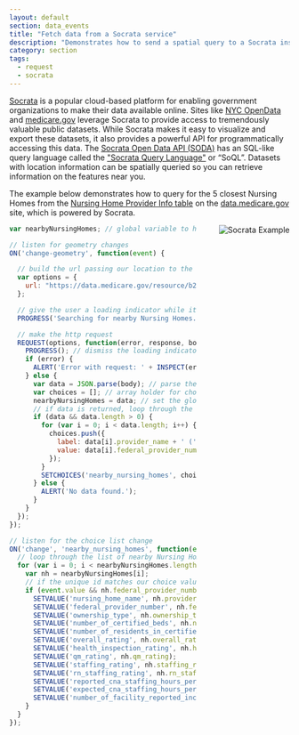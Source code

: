 ```yaml
---
layout: default
section: data_events
title: "Fetch data from a Socrata service"
description: "Demonstrates how to send a spatial query to a Socrata instance and use the data returned in your form."
category: section
tags:
  - request
  - socrata
---
```


[Socrata](https://www.socrata.com/) is a popular cloud-based platform for enabling government organizations to make their data available online. Sites like [NYC OpenData](https://nycopendata.socrata.com/dashboard) and [medicare.gov](https://data.medicare.gov/data) leverage Socrata to provide access to tremendously valuable public datasets. While Socrata makes it easy to visualize and export these datasets, it also provides a powerful API for programmatically accessing this data. The [Socrata Open Data API (SODA)](https://dev.socrata.com/) has an SQL-like query language called the ["Socrata Query Language"](https://dev.socrata.com/docs/queries/) or “SoQL”. Datasets with location information can be spatially queried so you can retrieve information on the features near you.

The example below demonstrates how to query for the 5 closest Nursing Homes from the [Nursing Home Provider Info table](https://data.medicare.gov/Nursing-Home-Compare/Provider-Info/4pq5-n9py) on the [data.medicare.gov](https://data.medicare.gov) site, which is powered by Socrata.

<img src="../media/socrata-data-events.gif" alt="Socrata Example" style="float: right; margin-left: 40px;" />

```js
var nearbyNursingHomes; // global variable to hold data returned by query

// listen for geometry changes
ON('change-geometry', function(event) {

  // build the url passing our location to the special SoQL `distance_in_meters` spatial function, including a "distance" column in miles
  var options = {
    url: "https://data.medicare.gov/resource/b27b-2uc7.json?$order=" + encodeURIComponent("distance_in_meters(location, 'POINT (" + LONGITUDE() + " " + LATITUDE() + ")')") + "&$limit=5&$select=" + encodeURIComponent("*, distance_in_meters(location, 'POINT (" + LONGITUDE() + " " + LATITUDE() + ")') * 0.000621371 AS distance")
  };

  // give the user a loading indicator while it's fetching the data from Socrata
  PROGRESS('Searching for nearby Nursing Homes...');

  // make the http request
  REQUEST(options, function(error, response, body) {
    PROGRESS(); // dismiss the loading indicator
    if (error) {
      ALERT('Error with request: ' + INSPECT(error));
    } else {
      var data = JSON.parse(body); // parse the JSON response
      var choices = []; // array holder for choices
      nearbyNursingHomes = data; // set the global variable with the data returned from the query
      // if data is returned, loop through the records and push them into the choice array
      if (data && data.length > 0) {
        for (var i = 0; i < data.length; i++) {
          choices.push({
            label: data[i].provider_name + ' (' + Number(data[i].distance).toFixed(1) + ' miles)',
            value: data[i].federal_provider_number // set the choice value to a unique value
          });
        }
        SETCHOICES('nearby_nursing_homes', choices);
      } else {
        ALERT('No data found.');
      }
    }
  });
});

// listen for the choice list change
ON('change', 'nearby_nursing_homes', function(event) {
  // loop through the list of nearby Nursing Homes
  for (var i = 0; i < nearbyNursingHomes.length; i++) {
    var nh = nearbyNursingHomes[i];
    // if the unique id matches our choice value, fill in the form values
    if (event.value && nh.federal_provider_number == event.value.choice_values[0]) {
      SETVALUE('nursing_home_name', nh.provider_name);
      SETVALUE('federal_provider_number', nh.federal_provider_number);
      SETVALUE('ownership_type', nh.ownership_type);
      SETVALUE('number_of_certified_beds', nh.number_of_certified_beds);
      SETVALUE('number_of_residents_in_certified_beds', nh.number_of_residents_in_certified_beds);
      SETVALUE('overall_rating', nh.overall_rating);
      SETVALUE('health_inspection_rating', nh.health_inspection_rating);
      SETVALUE('qm_rating', nh.qm_rating);
      SETVALUE('staffing_rating', nh.staffing_rating);
      SETVALUE('rn_staffing_rating', nh.rn_staffing_rating);
      SETVALUE('reported_cna_staffing_hours_per_resident_per_day', nh.reported_cna_staffing_hours_per_resident_per_day);
      SETVALUE('expected_cna_staffing_hours_per_resident_per_day', nh.expected_cna_staffing_hours_per_resident_per_day);
      SETVALUE('number_of_facility_reported_incidents', nh.number_of_facility_reported_incidents);
    }
  }
});
```
